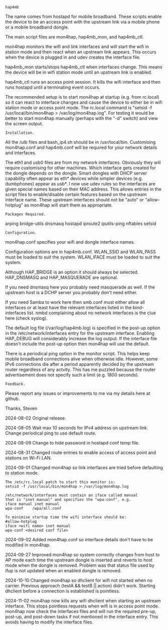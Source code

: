     hap4mb

The name comes from hostapd for mobile broadband.  These scripts
enable the device to be an access point with the upstream link
via a mobile phone or a mobile broadband dongle.

The main script files are mon4hap, hap4mb_mon, and hap4mb_ctl.

mon4hap monitors the wifi and link interfaces and will start
the wifi in station mode and then react when an upstream link
appears.  This occurs when the device is plugged in and udev
creates the interface file.

hap4mb_mon starts/stops hap4mb_ctl when interfaces change.  This
means the device will be in wifi station mode until an upstream link
is enabled.

hap4mb_ctl runs an access point session.  It kills the wifi interface
and then runs hostapd until a terminating event occurs.

The recommended setup is to start mon4hap at startup (e.g. from
rc.local) so it can react to interface changes and cause the device
to either be in wifi station mode or access point mode.  The rc.local
command is "setsid -f /usr/local/bin/mon4hap > /var/log/mon4hap.log".
For testing it would be better to start mon4hap manually (perhaps with
the "-d" switch) and view the screen output.

    Installation.

All the /ulb files and bash_ip4.sh should be in /usr/local/bin.
Customising mon4hap.conf and hap4mb.conf will be required for your
network details and interfaces.

The eth1 and usb0 files are from my network interfaces.
Obviously they will require customising for other machines.
Which interface gets created for the dongle depends on the dongle.
Smart dongles with DHCP server capability often appear as eth*
devices while simpler devices (e.g. dumbphones) appear as usb*.
I now use udev rules so the interfaces are given special names
based on their MAC address.  This allows entries in the script
files to enable/disable certain features based on the upstream
interface name.  These upstream interfaces should not be "auto"
or "allow-hotplug" as mon4hap will start them as appropriate.


    Packages Required.

arping
bridge-utils
dnsmasq
hostapd
iproute2
iputils-ping
nftables
setsid

    Configuration.

mon4hap.conf specifies your wifi and dongle interface names.

Configuration options are in hap4mb.conf.
WLAN_SSID and WLAN_PASS must be loaded to suit the system.
WLAN_IFACE must be loaded to suit the system.

Although HAP_BRIDGE is an option it should always be selected.
HAP_DNSMASQ and HAP_MASQUERADE are optional.

If you need dnsmasq here you probably need masquerade as well.
If the upstream host is a DCHP server you probably don't need either.

If you need Samba to work here then smb.conf must either allow
all interfaces or at least have the relevant interfaces listed
in the bind-interfaces list.  nmbd complaining about no network
interfaces is the clue here (check syslog).

The default log file (/var/log/hap4mb.log) is specified in the
post-up option in the /etc/network/interfaces entry for the
upstream interface.  Enabling HAP_DEBUG will considerably increase
the log output.  If the interface file doesn't include the post-up
option then mon4hap will use the default.

There is a periodical ping option in the monitor script.  This
helps keep mobile broadband connections alive when otherwise idle.
However, some IPv6 connections die after a period apparently
decided by the upstream router regardless of any actvity.  This has
me puzzled because the router advertisement does not specify such
a limit (e.g. 1800 seconds).


    Feedback.

Please report any issues or improvements to me via my details here
at github.

Thanks,
Steven

2024-08-02  Original release.

2024-08-05
    Wait max 10 seconds for IPv4 address on upstream link.
    Change periodical ping to use default route.

2024-08-09
    Change to hide password in hostapd conf temp file.

2024-08-31
    Changed route entries to enable access of access point
    and stations on Wi-Fi LAN.

2024-09-01
    Changed mon4hap so link interfaces are tried before
    defaulting to station mode.

    The /etc/rc.local patch to start this monitor is:
    setsid -f /usr/local/bin/mon4hap > /var/log/mon4hap.log

    /etc/network/interfaces must contain an iface called manual
    that is "inet manual" and specifies the "wpa-conf", e.g.
    iface manual inet manual
    wpa-conf    /wpa/all.conf

    To minimise startup time the wifi interface should be:
    #allow-hotplug
    iface <wifi name> inet manual
    wpa-conf <desired conf file>

2024-09-02
    Added mon4hap.conf so interface details don't have
    to be modified in mon4hap.

2024-09-27
    Improved mon4hap so system correctly changes from host
    to AP mode each time the upstream dongle is inserted and
    reverts to host mode when the dongle is removed.  Problem
    was that status file used by ifup is not updated when an
    enabled dongle is removed.

2024-10-10
    Changed mon4hap so dhclient for wifi not started when no carrier.
    Previous approach (testA && testB || action) didn't work.
    Starting dhclient before a connection is established is pointless.

2024-11-02
    mon4hap now kills any wifi dhclient when starting an upstream
    interface.  This stops pointless requests when wifi is in access
    point mode.
    mon4hap now check the interfaces files and will run the required
    pre-up, post-up, and post-down tasks if not mentioned in the
    interface entry.  This avoids having to modify the interface
    files.

